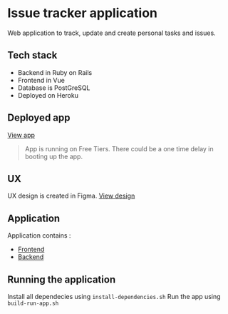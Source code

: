 # Issue tracker application

Web application to track, update and create personal tasks and issues.

## Tech stack

- Backend in Ruby on Rails
- Frontend in Vue
- Database is PostGreSQL
- Deployed on Heroku

## Deployed app

[View app](https://issue-tracker-portal.herokuapp.com/)
> App is running on Free Tiers. There could be a one time delay in booting up the app.

## UX

UX design is created in Figma. [View design](https://www.figma.com/file/AOL8Gk8n0gN5dqc0AGotP0/IssueTracker?node-id=0%3A1)

## Application

Application contains :

- [Frontend](frontend/)
- [Backend](backend/)

## Running the application

Install all dependecies using `install-dependencies.sh`
Run the app using `build-run-app.sh`
